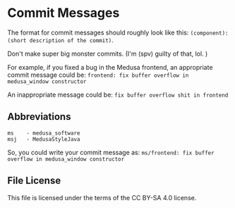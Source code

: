 # Commit Messages

The format for commit messages should roughly look like this:
`(component): (short description of the commit)`.

Don't make super big monster commits. (I'm (spv) guilty of that, lol. )

For example, if you fixed a bug in the Medusa frontend, an appropriate commit
message could be:
`frontend: fix buffer overflow in medusa_window constructor`

An inappropriate message could be:
`fix buffer overflow shit in frontend`

## Abbreviations
```
ms    - medusa_software
msj   - MedusaStyleJava
```

So, you could write your commit message as:
`ms/frontend: fix buffer overflow in medusa_window constructor`

## File License
This file is licensed under the terms of the CC BY-SA 4.0 license.
